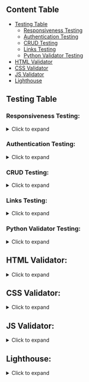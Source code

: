 ## Content Table
- [Testing Table](#testing-table)
    - [Responsiveness Testing](#responsiveness-testing)
    - [Authentication Testing](#authentication-testing)
    - [CRUD Testing](#crud-testing)
    - [Links Testing](#links-testing)
    - [Python Validator Testing](#python-validator-testing)
- [HTML Validator](#html-validator)
- [CSS Validator](#css-validator)
- [JS Validator](#js-validator)
- [Lighthouse](#lighthouse)

## Testing Table

### Responsiveness Testing:
<details>
<summary>Click to expand</summary>

| **TEST** | **ACTION** | **EXPECTATION** | **RESULT** |
| -------- | ---------- | --------------- | ---------- |
|Home Page | Size down from 1920px to 320px using Dev Tool on Chrome, Mozilla and Explorer. Safari has been so far tested only on mobile devices without the Dev Tool due to missing hardware. | Elements look good down to 320px | ✅ |
|Menu Page | Size down from 1920px to 320px using Dev Tool on Chrome, Mozilla and Explorer. Safari has been so far tested only on mobile devices without the Dev Tool due to missing hardware.| Elements look good down to 320px | ✅ |
|Ingredients Page |Size down from 1920px to 320px using Dev Tool on Chrome, Mozilla and Explorer. Safari has been so far tested only on mobile devices without the Dev Tool due to missing hardware.|Elements look good down to 320px|✅|
|Staff Portal|Size down from 1920px to 320px using Dev Tool on Chrome, Mozilla and Explorer. Safari has been so far tested only on mobile devices without the Dev Tool due to missing hardware.|Elements look good down to 320px|✅|
|Staff Portal: Modals for Login/Register, modify password and logout|Size down from 1920px to 320px using Dev Tool on Chrome, Mozilla and Explorer. Safari has been so far tested only on mobile devices without the Dev Tool due to missing hardware.|Elements look good down to 320px|✅|
|Add Ingredient Page|Size down from 1920px to 320px using Dev Tool on Chrome, Mozilla and Explorer. Safari has been so far tested only on mobile devices without the Dev Tool due to missing hardware.|Elements look good down to 320px|✅|
|Add Menu Item Page|Size down from 1920px to 320px using Dev Tool on Chrome, Mozilla and Explorer. Safari has been so far tested only on mobile devices without the Dev Tool due to missing hardware.|Elements look good down to 320px|✅|
|Manage Ingredients Page|Size down from 1920px to 320px using Dev Tool on Chrome, Mozilla and Explorer. Safari has been so far tested only on mobile devices without the Dev Tool due to missing hardware.|Elements look good down to 320px|✅|
|Manage Ingredients Edit Modal/Delete Modal|Size down from 1920px to 320px using Dev Tool on Chrome, Mozilla and Explorer. Safari has been so far tested only on mobile devices without the Dev Tool due to missing hardware.|Elements look good down to 320px|✅|
|Manage Menu Items Page|Size down from 1920px to 320px using Dev Tool on Chrome, Mozilla and Explorer. Safari has been so far tested only on mobile devices without the Dev Tool due to missing hardware.|Elements look good down to 320px|✅|
|Manage Menu Items Edit Modal/Delete Modal|Size down from 1920px to 320px using Dev Tool on Chrome, Mozilla and Explorer. Safari has been so far tested only on mobile devices without the Dev Tool due to missing hardware.|Elements look good down to 320px|✅|
</details>

### Authentication Testing:
<details>
<summary>Click to expand</summary>

| **TEST** | **ACTION** | **EXPECTATION** | **RESULT** |
| -------- | ---------- | --------------- | ---------- |
| Staff Portal | Login with approved Staff User | Correctly logs in, redirect to Staff Portal, receive feedback message with the correct username, Staff Portal welcomes the user with the correct username |✅|
| Staff Portal | Login with invalid data | Login fails, redirect to Staff Portal, receive feedback message informing the failed login, reopen login modal showcasing the error message that caused the login to fail |✅|
| Staff Portal | Login with not approved account | Login fails, redirect to Staff Portal, receive feedback message informing that the user requires approval |✅|
| Staff Portal | Login with not staff account | Correctly logs in, shows prompt of restriced access to staff accounts only, prompts to head to the Home Page |✅|
| Staff Portal | When logged in, use the logout option | Logout modal correctly opens asking for logout confirmation. Correctly logs out and redirects to Staff Portal if confirmed |✅|
| Staff Portal | Register Account | Correctly registers account, redirect to Staff Portal, receive feedback message informing the user to await the approval, the user is correctly not approved |✅|
| Staff Portal | Register Account with non unique name | Registration process fails, redirects to Staff Portal, receive feedback message informing the user that the registration process failed, reopen login/register modal in the correct tab, showcase error message of username alredy in use |✅|
| Staff Portal | Register Account with a username with less than 3 charachters | Registration process fails, redirects to Staff Portal, receive feedback message informing the user that the registration process failed, reopen login/register modal in the correct tab, show correct error message |✅|
| Staff Portal | Modify password of logged in user with correct data | Password modification executes correctly, redirects to Staff Portal, user receives positive feedback |✅|
| Staff Portal | Modify password of logged in user with incorrect data | Password modification fails, redirects to Staff Portal, receive feedback messaging informing the user that the process failed, reopen Password Modification modal, show error message of the fields affected |✅|
| Staff Portal | Reopen Password Modification modal after an error occured | Error messages correctly reset |✅|
| Add Ingredient Page | When logged in, use the logout option | Logout modal correctly opens asking for logout confirmation. Correctly logs out and redirects to Staff Portal if confirmed |✅|
| Add Ingredient Page | Logged in as a not staff user | Correctly restricts access asking to go back to the Home Page |✅|
| Add Ingredient Page | Access page when not logged in | Correctly restricts access asking to login through the Staff Portal |✅|
| Add Menu Item Page | When logged in, use the logout option | Logout modal correctly opens asking for logout confirmation. Correctly logs out and redirects to Staff Portal if confirmed |✅|
| Add Menu Item Page | Logged in as a not staff user | Correctly restricts access asking to go back to the Home Page |✅|
| Add Menu Item Page | Access page when not logged in | Correctly restricts access asking to login through the Staff Portal |✅|
| Manage Ingredients Page | When logged in, use the logout option | Logout modal correctly opens asking for logout confirmation. Correctly logs out and redirects to Staff Portal if confirmed |✅|
| Manage Ingredients Page | Logged in as a not staff user | Correctly restricts access asking to go back to the Home Page |✅|
| Manage Ingredients Page | Access page when not logged in | Correctly restricts access asking to login through the Staff Portal |✅|
| Manage Menu Items Page | When logged in, use the logout option | Logout modal correctly opens asking for logout confirmation. Correctly logs out and redirects to Staff Portal if confirmed |✅|
| Manage Menu Items Page | Logged in as a not staff user | Correctly restricts access asking to go back to the Home Page |✅|
| Manage Menu Items Page | Access page when not logged in | Correctly restricts access asking to login through the Staff Portal |✅|
</details>

### CRUD Testing:
<details>
<summary>Click to expand</summary>

| **TEST** | **ACTION** | **EXPECTATION** | **RESULT** |
| -------- | ---------- | --------------- | ---------- |
|Add Ingredient Page||||
|Create Ingredient| Add new Instance to Ingredient Model| Instance created|✅|
|Create Ingredient|Create Ingredient with Image| Instance created, Image uploaded to Cloudinary with the correct name: ingredient_ID|✅|
|Create Ingredient|Create Ingredient without Image| Instance created, Image set to default image|✅|
|Create Ingredient|Add new Instance to Ingredient Model with non-unique name| Form not valid, redirect to Add Ingredient page, error message informs the user|✅|
|Create Ingredient|Add new Instance to Ingredient Model with a file that is not an image format| Form not valid, redirect to Add Ingredient page, error message informs the user|✅|
|Add Menu Item Page||||
|Create Pizza Menu Item| Add new Instance to Pizza Model| Instance created|✅|
|Create Pizza Menu Item|Create Pizza with Image| Instance created, Image uploaded to Cloudinary with the correct name: pizza_ID|✅|
|Create Pizza Menu Item|Create Pizza without Image| Instance created, Image set to default image|✅|
|Create Pizza Menu Item| Add new Instance to Pizza Model with Selector open but set to Placeholder| Instance created, Ingredient Selector has been correctly ignored|✅|
|Create Pizza Menu Item| Add new Instance to Pizza Model with 2 selectors with the same ingredient| Form not valid, redirect to Add Menu Item page, error message informs the user|✅|
|Create Pizza Menu Item|Add new Instance to Pizza Model with non-unique name| Form not valid, redirect to Add Menu Item page, error message informs the user|✅|
|Create Pizza Menu Item|Add new Instance to Pizza Model with a file that is not an image format| Form not valid, redirect to Add Menu Item page, error message informs the user|✅|
| Manage Ingredients Page |  |  |  |
| Manage Ingredients | Order of appearance | Ingredients are correctly ordered based on Ingredient Category Order and then alphabetically | ✅ |
| Manage Ingredients| Click the Edit button | Correctly opens the selected Ingredient Modal and populates it with the correct data| ✅ |
| Manage Ingredients| Upload new Image | Correctly changes the image preview to the new image, new image's name correctly assigned to ingredient_ID, old image correctly overwritten| ✅ |
| Manage Ingredients| Check Remove Image Box | Correctly removes the existing image and setting the current image to the default image | ✅ |
| Manage Ingredients| Upload new image while simultaneously checking the "remove image" box | Remove image overrides the uploaded image resulting in the new image being the default assigned image | ✅ |
| Manage Ingredients| Change the ingredient name to another ingredients existing name | Form not valid, redirects to Manage Ingredients Page, reopens the Edit Modal of the invalid Ingredient, correctly repopulates the values in the modal, error message informs the user| ✅ |
| Manage Ingredients| Edit the Ingredient with a non image file | Form not valid, redirects to Manage Ingredients Page, reopens the Edit Modal of the invalid Ingredient, correctly repopulates the values in the modal, error message informs the user| ✅ |
| Manage Ingredients| Close the edit modal after it was automatically opened due to an invalid form | Error messages correctly reset as to not appear in next Modals| ✅ |
|Manage Ingredients| Delete the Ingredient| Correctly opens the selected Ingredients delete modal and upon confirmation correctly deletes the instance, correctly deletes the image associated to the ingredient from Cloudinary | ✅ |
| Manage Menu Item Page |  |  |  |
| Manage Menu Item | Order of appearance | Menu Items correctly ordered alphabetically | ✅ |
| Manage Menu Item | Click the Edit button | Correctly opens the selected Menu Item Modal and populates it with the correct data| ✅ |
| Manage Menu Item | Upload new Image | Correctly changes the image preview to the new image, new image's name correctly assigned to pizza_ID, old image correctly overwritten| ✅ |
| Manage Menu Item | Check Remove Image Box | Correctly removes the existing image and setting the current image to the default image | ✅ |
| Manage Menu Item | Upload new image while simultaneously checking the "remove image" box | Remove image overrides the uploaded image resulting in the new image being the default assigned image | ✅ |
| Manage Menu Item | Change the menu item name to another menu items existing name | Form not valid, redirects to Manage Menu Items Page, reopens the Edit Modal of the invalid Menu Item, correctly repopulates the values in the modal, error message informs the user | ✅ |
| Manage Menu Item | Edit the Menu Item with a non image file | Form not valid, redirects to Manage Menu Items Page, reopens the Edit Modal of the invalid Menu Item, correctly repopulates the values in the modal, error message informs the user | ✅ |
| Manage Menu Item | Edit the Menu Item by adding 2 of the same ingredient | Form not valid, redirects to Manage Menu Items Page, reopens the Edit Modal of the invalid Menu Item, correctly repopulates the values in the modal, error message informs the user | ✅ |
| Manage Menu Item | Edit the Menu Item with an empty Ingredient Selector | Instance correctly created, the empty ingredient selector was correctly ignored | ✅ |
| Manage Menu Item | Close the edit modal after it was automatically opened due to an invalid form | Error messages correctly reset as to not appear in next Modals | ✅ |
| Manage Menu Item | Delete the Menu Item | Correctly opens the selected Menu Items delete modal and upon confirmation correctly deletes the instance, correctly deletes the image associated to the menu item from Cloudinary | ✅ |
</details>

### Links Testing:
<details>
<summary>Click to expand</summary>

| **TEST** | **ACTION** | **EXPECTATION** | **RESULT** |
| -------- | ---------- | --------------- | ---------- |
| Base | Click on Navigation Links | Correctly routed to the associated link |✅|
| Base | Logged in as Staff User | Correctly show the Staff Portal link |✅|
| Base | Hover the Staff Portal Link | Correctly opens a dropdown menu |✅|
| Home Page | Click on Home Page Buttons | Correctly routed to the associated page |✅|
| Footer | Click on Map Icon | Correctly opens a new Tab to Google Maps |✅|
| Footer | Click on Social Links | Correctly opens a new Tab to the associated links |✅|
| Menu Page | Click on Tabs | Correctly populates the tab content |✅|
| Menu Page | Click on Ingredient | Correctly routed to the Ingredients Page, correctly opens the associated Ingredient Category tab after a short delay, correctly scrolls to the chosen Ingredient |✅|
| Ingredient Page | Click on Tabs | Correctly populates the tab content |✅|
| Ingredient Page | Click on Staff Portal Links | Correctly routes the user to the associated page chosen |✅|
</details>

### Python Validator Testing:
<details>
<summary>Click to expand</summary>

The modules have been tested and reviewed using the Code Institute's linter.<br>

There is one line in staff_portal - views.py and users - middleware.py that exceed the recommended 79 characters.<br>
The code works regardless but breaking these specific lines into multiple lines exceeds my current capabilities.

| **TEST** | **ACTION** | **EXPECTATION** | **RESULT** |
| -------- | ---------- | --------------- | ---------- |
| da_salvino - urls.py | PEP8 Validator| No issues found |✅|
| home - apps.py | PEP8 Validator| No issues found |✅|
| home - urls.py | PEP8 Validator| No issues found |✅|
| home - views.py | PEP8 Validator| No issues found |✅|
| ingredients - apps.py | PEP8 Validator| No issues found |✅|
| ingredients - urls.py | PEP8 Validator| No issues found |✅|
| ingredients - views.py | PEP8 Validator| No issues found |✅|
| menu - apps.py | PEP8 Validator| No issues found |✅|
| menu - urls.py | PEP8 Validator| No issues found |✅|
| menu - views.py | PEP8 Validator| No issues found |✅|
| staff_portal - admin.py | PEP8 Validator| No issues found |✅|
| staff_portal - apps.py | PEP8 Validator| No issues found |✅|
| staff_portal - forms.py | PEP8 Validator| No issues found |✅|
| staff_portal - models.py | PEP8 Validator| No issues found |✅|
| staff_portal - urls.py | PEP8 Validator| No issues found |✅|
| staff_portal - views.py | PEP8 Validator| No issues found |❗|
| users - admin.py | PEP8 Validator| No issues found |✅|
| users - apps.py | PEP8 Validator| No issues found |✅|
| users - middleware.py | PEP8 Validator| No issues found |❗|
| users - urls.py | PEP8 Validator| No issues found |✅|
| users - views.py | PEP8 Validator| No issues found |✅|
</details>

## HTML Validator:
<details>
<summary>Click to expand</summary>

For the HTML validation, all pages passed except for two, where the validator mistakenly flagged the src attribute in 'img src="{{ ingredient.image.url }}"' and 'img src="{{ pizza.image.url }}"' as empty. This issue arises because the validator doesn't recognize dynamic Django template language, which populates the src attribute with the URL of an ingredient's/menu item's image at runtime.

![Home Page Validator](/static/media/readme/home-validator.png)
![Menu Page Validator](/static/media/readme/menu-validator.png)
![Ingredients Page Validator](/static/media/readme/ingredients-validator.png)
![Staff Portal Validator](/static/media/readme/staff-validator.png)
![Add Ingredient Validator](/static/media/readme/add-ingredient-validator.png)
![Add Menu Item Validator](/static/media/readme/add-menu-validator.png)
![Manage Ingredient Validator](/static/media/readme/manage-ingredients-validator.png)
![Manage Menu Item Validator](/static/media/readme/manage-menu-validator.png)
</details>

## CSS Validator:
<details>
<summary>Click to expand</summary>

![CSS validator](/static/media/readme/css-validator.png)
</details>

## JS Validator:
<details>
<summary>Click to expand</summary>

![JS Validator](/static/media/readme/js-validator.png)
</details>

## Lighthouse:
<details>
<summary>Click to expand</summary>

![Home Desktop Lighthouse](/static/media/readme/light-home-desktop.png)
![Home Mobile Lighthouse](/static/media/readme/light-home-mobile.png)
![Menu Desktop Lighthouse](/static/media/readme/light-menu-desktop.png)
![Menu Mobile Lighthouse](/static/media/readme/light-menu-mobile.png)
![Ingredients Desktop Lighthouse](/static/media/readme/light-ingredient-desktop.png)
![Ingredients Mobile Lighthouse](/static/media/readme/light-ingredient-mobile.png)
![Staff Portal Desktop Lighthouse](/static/media/readme/light-staff-desktop.png)
![Staff Portal Mobile Lighthouse](/static/media/readme/light-staff-mobile.png)
![Add Ingredient Desktop Lighthouse](/static/media/readme/light-add-ing-desktop.png)
![Add Ingredient Mobile Lighthouse](/static/media/readme/light-add-ing-mobile.png)
![Add Menu Desktop Lighthouse](/static/media/readme/light-add-menu-desktop.png)
![Add Menu Mobile Lighthouse](/static/media/readme/light-add-menu-mobile.png)
![Manage Ingredient Desktop Lighthouse](/static/media/readme/light-manage-ing-desktop.png)
![Manage Ingredient Mobile Lighthouse](/static/media/readme/light-manage-ing-mobile.png)
![Manage Menu Desktop Lighthouse](/static/media/readme/light-manage-menu-desktop.png)
![Manage Menu Mobile Lighthouse](/static/media/readme/light-manage-menu-mobile.png)
</details>